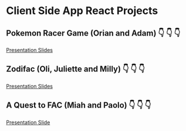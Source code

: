 # Client Side App React Projects

## Pokemon Racer Game (Orian and Adam) 👇 👇 👇

[Presentation Slides](https://hackmd.io/@OTTdbIWITUeiO7qMltqOpw/H1S-jAXJq#/)

## Zodifac (Oli, Juliette and Milly) 👇 👇 👇

[Presentation Slides](https://hackmd.io/@5baKTzk6ST2z9INUl6N0hg/SJ_N1t-J9#/)

## A Quest to FAC (Miah and Paolo) 👇 👇 👇

[Presentation Slide](https://hackmd.io/@X8WIeYKnQqWtt9cXybMGOw/HkUWFAm1c#/)
